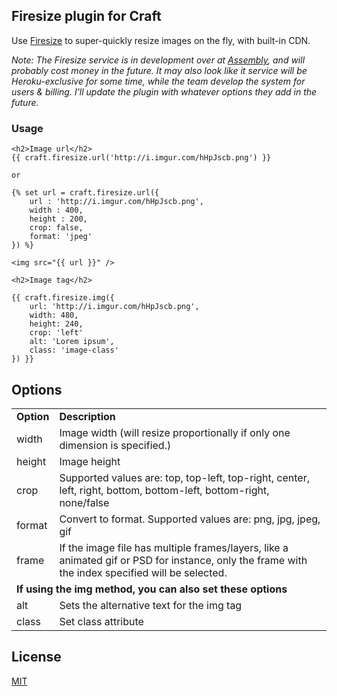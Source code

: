 ## Firesize plugin for Craft

Use [Firesize](http://www.firesize.com/) to super-quickly resize images on the fly, with built-in CDN.

*Note: The Firesize service is in development over at [Assembly](https://assembly.com/firesize), and will probably cost money in the future. It may also look like it service will be Heroku-exclusive for some time, while the team develop the system for users & billing. I'll update the plugin with whatever options they add in the future.*

### Usage

```twig
<h2>Image url</h2>
{{ craft.firesize.url('http://i.imgur.com/hHpJscb.png') }}

or

{% set url = craft.firesize.url({ 
    url : 'http://i.imgur.com/hHpJscb.png',
    width : 400,
    height : 200,
    crop: false,
    format: 'jpeg'
}) %}

<img src="{{ url }}" />

<h2>Image tag</h2>

{{ craft.firesize.img({
    url: 'http://i.imgur.com/hHpJscb.png',
    width: 480,
    height: 240,
    crop: 'left'
    alt: 'Lorem ipsum',
    class: 'image-class'
}) }}

```


## Options
<table>
    <tr>
        <td><strong>Option</strong></td>
        <td><strong>Description</strong></td>
    </tr>
    <tr>
        <td>width</td>
        <td>Image width (will resize proportionally if only one dimension is specified.) </td>
    </tr>
    <tr>
        <td>height</td>
        <td>Image height </td>
    </tr>
    <tr>
        <td>crop</td>
        <td>Supported values are: top, top-left, top-right, center, left, right, bottom, bottom-left, bottom-right, none/false</td>
    </tr>
    <tr>
        <td>format</td>
        <td>Convert to format. Supported values are: png, jpg, jpeg, gif </td>
    </tr>
    <tr>
        <td>frame</td>
        <td>If the image file has multiple frames/layers, like a animated gif or PSD for instance, only the frame with the index specified will be selected.</td>
    </tr>
    <tr>
        <td colspan="2"><strong>If using the img method, you can also set these options</strong></td>
    </tr>
    <tr>
        <td>alt</td>
        <td>Sets the alternative text for the img tag</td>
    </tr>
    <tr>
        <td>class</td>
        <td>Set class attribute</td>
    </tr>
</table>

## License

[MIT](http://opensource.org/licenses/mit-license.php)

